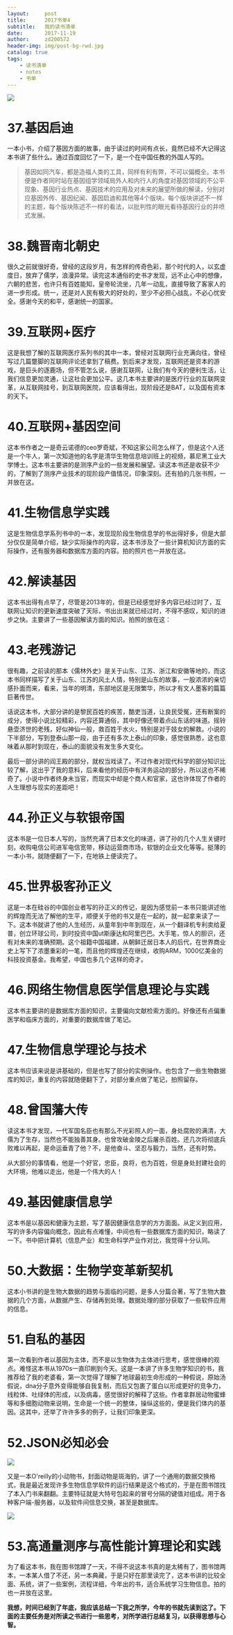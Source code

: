 ```yaml
---
layout:     post
title:      2017书单4
subtitle:   我的读书清单
date:       2017-11-19
author:     zd200572
header-img: img/post-bg-rwd.jpg
catalog: true
tags:
    - 读书清单
    - notes
    - 书单
---
```

![](http://owxbk335s.bkt.clouddn.com/booklist1.jpg)

# 37.基因启迪

一本小书，介绍了基因方面的故事，由于读过的时间有点长，竟然已经不大记得这本书讲了些什么。通过百度回忆了一下，是一个在中国任教的外国人写的。

> 基因如同汽车，都是造福人类的工具，同样有利有弊，不可以偏概全。本书便是作者同时站在基因组学领域局外人和内行人的角度对基因领域的不公平现象、基因行业热点、基因技术的应用及对未来的展望所做的解读，分别对应基因外传、基因纪闻、基因启迪和其他等4个版块。每个版块讲述不一样的主题，每个版块陈述不一样的看法，以批判性的眼光看待基因行业的井喷式发展。
>

# 38.魏晋南北朝史

很久之前就很好奇，曾经的这段岁月，有怎样的传奇色彩，那个时代的人，以玄虚度日，放弃了儒学，浪漫异常。读完这本通俗的史书才发现，远不止心中的想像，六朝的悲苦，也许只有百姓能知，皇帝轮流坐，几年一动乱，直接导致了客家人的进一步形成。统一，还是对人民有极大的好处的，至少不必担心战乱，不必心忧安全。感谢今天的和平，感谢统一的国家。

# 39.互联网+医疗

这是我想了解的互联网医疗系列书的其中一本，曾经对互联网行业充满向往，曾经写过几篇蹩脚的互联网评论还拿到了稿费。到后来才发现，互联网还是资本的游戏，是巨头的逐鹿场，但不管怎么说，感谢互联网，让我们有今天的便利生活，让我们信息更加灵通，让这社会更加公平。这几本书主要讲的是医疗行业的互联网变革，从互联网挂号，到互联网医院，应该看得出，现阶段还是BAT，以及国有资本的天下。

# 40.互联网+基因空间

这本书作者之一是奇云诺德的ceo罗奇斌，不知这家公司怎么样了，但是这个人还是一个牛人，第一次知道他的名字是清华生物信息培训班上的视频，慕尼黑工业大学博士。这本书主要讲的是测序产业的一些发展和展望。读这本书还是收获不少的，了解到了测序产业技术的现阶段产值情况，印象深刻。还有拍的几张书照，一并放在这。



# 41.生物信息学实践

这是生物信息学系列书中的一本，发现现阶段生物信息学的书出得好多，但是大部分仅仅是简单介绍，缺少实际操作的内容，这本书涉及了一些计算机知识方面的实际操作，还有服务器和数据库方面的内容。拍的照片也一并放在这。

# 42.解读基因

这本书出得有点早了，尽管是2013年的，但是已经感觉好多内容已经过时了，互联网让知识的更新速度突破了天际，书出出来就已经过时，不得不感叹，知识的进步之快。主要讲了一些基因解读方面的知识。拍照的放在这：

# 43.老残游记

 很有趣，之前读的那本《儒林外史》是关于山东、江苏、浙江和安徽等地的，而这本书同样描写了关于山东、江苏的风土人情，特别是山东的故事，一股浓浓的亲切感扑面而来，看来，当年的明清，东部地区是无限繁华，所以才有文人墨客的篇篇巨著传世。

话说这本书，大部分讲的是黎民百姓的疾苦，酷吏当道，让良民受冤，还有断案的成分，使得小说比较精彩，内容还算通俗，其中好像还带着点山东话的味道。摇铃悬壶济世的老残，好似神仙一般，救百姓于水火，特别是对于妓女的解救。小说的下半部分，写到登泰山那一段，由于还有多次上泰山的印象，感觉很熟悉，这也意味着从那时到现在，泰山的面貌没有发生多大变化。

最后一部分讲的阎王殿的部分，就权当戏读了。不过作者对现代科学的部分知识比较了解，这出乎了我的意料，后来看他的经历中有洋务运动的部分，所以这也不稀奇了。小说中作者终身未当官，而现实中却是个商人和官家，这也许体现了作者的人生理想与现实的差距吧！

# 44.孙正义与软银帝国

这本书是一位日本人写的，当然充满了日本文化的味道，讲了孙的几个人生关键时刻，收购电信公司进军电信宽带，移动运营商市场，软银的企业文化等等。挺薄的一本小书，就随便翻了一下，在地铁上便读完了。

# 45.世界极客孙正义

这是一本在硅谷的中国创业者写的孙正义的传记，是因为感觉前一本书只能讲述他的辉煌而无法了解他的生平，顺便关于他的书又是在一起的，就一起拿来读了一下。这本书就讲了他的人生经历，从童年到中年到现在，从一个翻译机专利卖给夏普，创立环球公司，到时投资中国ut斯康达和阿里巴巴。大手笔，惊人的胆识，还有对未来的准确预期。这个祖籍中国福建，从朝鲜迁居日本人的后代，在世界商业史上写下了浓墨重彩的一笔，而且他的辉煌还在继续，收购ARM，1000亿美金的科技投资基金。我希望，中国也多几个这样的奇才。

# 46.网络生物信息医学信息理论与实践

这本书主要讲的是数据库方面的知识，主要偏向文献检索方面的。好像还有点偏重医学和临床方面的，对重要的数据库做了笔记。



# 47.生物信息学理论与技术

这本书应该来说是讲基础的，但是也写了部分的实例操作。也包含了一些生物数据库的知识，重复的内容就随便翻下了，对部分重点做了笔记，拍照留存。

# 48.曾国藩大传

读这本书才发现，一代军国名臣也有那么不光彩照人的一面，身处腐败的满清，大儒为了生存，当然也不能独善其身。也曾攻破金陵之后屠杀百姓。还几次将彻底兵败难以再起，是命运垂青了他？不，是他奋斗、坚忍与毅力，当然，还有时势。

从大部分的事情看，他是一个好官，忠臣，良将，也为百姓，但是身处封建社会的大环境，他难以走出，他是一个伟大的人！

# 49.基因健康信息学

这本书是以基因和健康为主题，写了基因健康信息学的方方面面。从定义到应用，写的许多内容偏向概念，因此有点难懂，中间也有一些数据库方面的知识，略读了一下。书中把计算机（信息产业）和生命科学产业作对比，我觉得十分认同。

# 50.大数据：生物学变革新契机

这本小书讲的是生物大数据的趋势与面临的问题，是多人分篇合著，写了生物大数据的几个方面，从数据产生、存储再到处理。数据处理的部分获取了一些软件应用的信息。

# 51.自私的基因

第一次看到作者以基因为主体，而不是以生物体为主体进行思考，感觉很棒的观点。难怪这本书从1970s一直印刷到今天。这是一本讲了许多生物学知识的书，我推荐给了我的老婆看，第一次觉得了理解了地球最初生命形成的一种假说，原始汤假说，dna分子意外变得能够自我复制，而后又包裹了蛋白以形成更好的竞争力，线粒体、吐绿体的形成，以及病毒，感觉很好的解释了这些。作者拿群居动物蜜蜂等和多细胞动物来说明，生命是一个统一的整体，操纵这些的，便是我们体内的基因。这其中，还举了许许多多的例子，让我们印象更深。

# 52.JSON必知必会

![](http://owxbk335s.bkt.clouddn.com/json-1.jpg)

又是一本O'reilly的小动物书，封面动物是斑海豹，讲了一个通用的数据交换格式，我是最近发现许多生物信息学软件的运行结果是这个格式的，于是在图书馆找了本入门书来翻翻。主要特征就是大特号包起来的冒号分隔的键值对组成。用于各种客户端-服务器，以及软件间信息交换，甚至是数据库。

![](http://owxbk335s.bkt.clouddn.com/json-2.jpg)

# 53.高通量测序与高性能计算理论和实践

为了看这本书，我在图书馆蹲了一天，不得不说这本书真的是太稀有了，图书馆两本，一本某人借了不还，另一本典藏，于是只好在那里读完了，这本书讲的比较全面、系统，讲了一些案例，流程详细，今年出的书，适合系统学习生物信息。拍的也一并放在这里。

**我想，时间已经到了年底，我应该总结一下我之所学，今年的书就先读到这了。下面的主要任务是对所读之书进行一些思考，对所学进行总结复习，以获得思想与心智。**

